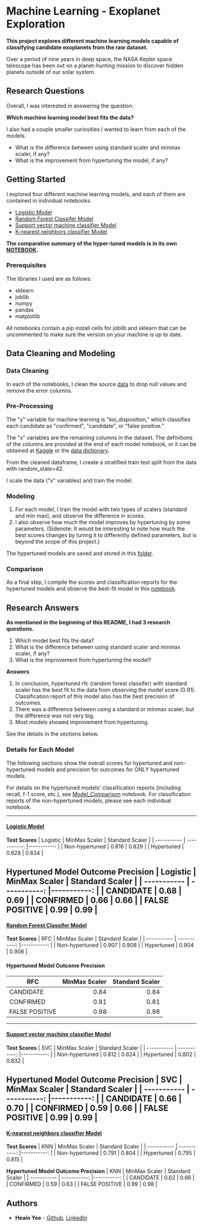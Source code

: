 # Machine Learning - Exoplanet Exploration
<b> This project explores different machine learning models capable of classifying candidate exoplanets from the raw dataset. </b>

Over a period of nine years in deep space, the NASA Kepler space telescope has been out on a planet-hunting mission to discover hidden planets outside of our solar system. 

## Research Questions
Overall, I was interested in answering the question:

**Which machine learning model best fits the data?**

I also had a couple smaller curiosities I wanted to learn from each of the models.
* What is the difference between using standard scaler and minmax scaler, if any?
* What is the improvement from hypertuning the model, if any?

## Getting Started

I explored four different machine learning models, and each of them are contained in individual notebooks. 
* [Logistic Model](logistic_model.ipynb)
* [Random Forest Classifer Model](Forests_Model.ipynb)
* [Support vector machine classifier Model](SVC_model.ipynb)
* [K-nearest neighbors classifier Model](KNN_Model.ipynb)

**The comparative summary of the hyper-tuned models is in its own [NOTEBOOK](Model_Comparison.ipynb).**

### Prerequisites

The libraries I used are as follows:
* sklearn
* joblib
* numpy
* pandas
* matplotlib

All notebooks contain a pip install cells for joblib and sklearn that can be uncommented to make sure the version on your machine is up to date.

## Data Cleaning and Modeling
### Data Cleaning
In each of the notebooks, I clean the source [data](data) to drop null values and remove the error columns. 

### Pre-Processing
The "y" variable for machine learning is "koi_disposition," which classifies each candidate as "confirmed", "candidate", or "false positive."  

The "x" variables are the remaining columns in the dataset. The definitions of the columns are provided at the end of each model notebook, or it can be obtained at [Kaggle](https://www.kaggle.com/nasa/kepler-exoplanet-search-results) or the [data dictionary](https://exoplanetarchive.ipac.caltech.edu/docs/API_kepcandidate_columns.html).

From the cleaned dataframe, I create a stratified train test split from the data with random_state=42.

I scale the data ("x" variables) and train the model.

### Modeling
1. For each model, I train the model with two types of scalers (standard and min max), and observe the difference in scores.
2. I also observe how much the model improves by hypertuning by some parameters. 
(Sidenote: It would be interesting to note how much the best scores changes by tuning it to differently defined parameters, but is beyond the scope of this project.)

The hypertuned models are saved and stored in this [folder](models).

### Comparison
As a final step, I compile the scores and classification reports for the hypertuned models and observe the best-fit model in this [notebook](Model_Comparison.ipynb). 

## Research Answers
**As mentioned in the beginning of this README, I had 3 research questions.**
1. Which model best fits the data?
2. What is the difference between using standard scaler and minmax scaler, if any?
3. What is the improvement from hypertuning the model?

**Answers**
1. In conclusion, hypertuned rfc (random forest classifer) with standard scaler has the best fit to the data from observing the model score (0.91). Classification report of this model also has the best precision of outcomes.
2. There was a difference between using a standard or minmax scaler, but the difference was not very big. 
3. Most models showed improvement from hypertuning. 

See the details in the sections below.

### Details for Each Model
The following sections show the overall scores for hypertuned and non-hypertuned models and precision for outcomes for ONLY hypertuned models. 

For details on the hypertuned models' classification reports (including recall, f-1 score, etc.), see [Model_Comparison](Model_Comparison.ipynb) notebook. 
For classification reports of the non-hypertuned models, please see each individual notebook.

---

#### [Logistic Model](logistic_model.ipynb)
**Test Scores**
| Logistic | MinMax Scaler | Standard Scaler |
| ----------- | -----------: |-----------: |
| Non-hypertuned | 0.816 | 0.829 |
| Hypertuned | 0.828 | 0.834 |

**Hypertuned Model Outcome Precision**
| Logistic | MinMax Scaler | Standard Scaler |
| ----------- | -----------: |-----------: |
| CANDIDATE | 0.68 | 0.69 |
| CONFIRMED | 0.66 | 0.66 |
| FALSE POSITIVE | 0.99 | 0.99 |
---

#### [Random Forest Classifer Model](Forests_Model.ipynb)
**Test Scores**
| RFC | MinMax Scaler | Standard Scaler |
| ----------- | -----------: |-----------: |
| Non-hypertuned | 0.907 | 0.908 |
| Hypertuned | 0.904 | 0.906 |

#### Hypertuned Model Outcome Precision
| RFC | MinMax Scaler | Standard Scaler |
| ----------- | -----------: |-----------: |
| CANDIDATE | 0.84 | 0.84 |
| CONFIRMED | 0.81 | 0.81 |
| FALSE POSITIVE | 0.98 | 0.98 |
---

#### [Support vector machine classifier Model](SVC_model.ipynb)
**Test Scores**
| SVC | MinMax Scaler | Standard Scaler |
| ----------- | -----------: |-----------: |
| Non-hypertuned | 0.812 | 0.824 |
| Hypertuned | 0.802 | 0.832 |

**Hypertuned Model Outcome Precision**
| SVC | MinMax Scaler | Standard Scaler |
| ----------- | -----------: |-----------: |
| CANDIDATE | 0.66 | 0.70 |
| CONFIRMED | 0.59 | 0.66 |
| FALSE POSITIVE | 0.99 | 0.99 |
---

#### [K-nearest neighbors classifier Model](KNN_Model.ipynb)
**Test Scores**
| KNN | MinMax Scaler | Standard Scaler |
| ----------- | -----------: |-----------: |
| Non-hypertuned | 0.791 | 0.804 |
| Hypertuned | 0.795 | 0.815 |

**Hypertuned Model Outcome Precision**
| KNN | MinMax Scaler | Standard Scaler |
| ----------- | -----------: |-----------: |
| CANDIDATE | 0.62 | 0.66 |
| CONFIRMED | 0.59 | 0.63 |
| FALSE POSITIVE | 0.99 | 0.98 |


## Authors

* **Heain Yee** - [Github](https://github.com/hanesy), [LinkedIn](https://www.linkedin.com/in/heain-yee-82105818/)